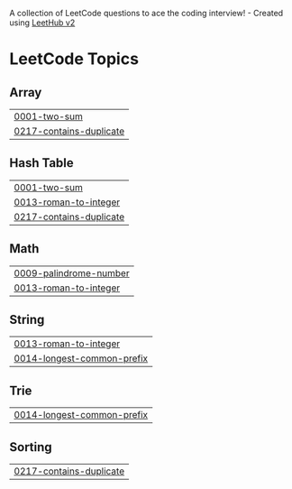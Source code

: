 A collection of LeetCode questions to ace the coding interview! - Created using [LeetHub v2](https://github.com/arunbhardwaj/LeetHub-2.0)
<!---LeetCode Topics Start-->
# LeetCode Topics
## Array
|  |
| ------- |
| [0001-two-sum](https://github.com/HK-An/LeetCode/tree/master/0001-two-sum) |
| [0217-contains-duplicate](https://github.com/HK-An/LeetCode/tree/master/0217-contains-duplicate) |
## Hash Table
|  |
| ------- |
| [0001-two-sum](https://github.com/HK-An/LeetCode/tree/master/0001-two-sum) |
| [0013-roman-to-integer](https://github.com/HK-An/LeetCode/tree/master/0013-roman-to-integer) |
| [0217-contains-duplicate](https://github.com/HK-An/LeetCode/tree/master/0217-contains-duplicate) |
## Math
|  |
| ------- |
| [0009-palindrome-number](https://github.com/HK-An/LeetCode/tree/master/0009-palindrome-number) |
| [0013-roman-to-integer](https://github.com/HK-An/LeetCode/tree/master/0013-roman-to-integer) |
## String
|  |
| ------- |
| [0013-roman-to-integer](https://github.com/HK-An/LeetCode/tree/master/0013-roman-to-integer) |
| [0014-longest-common-prefix](https://github.com/HK-An/LeetCode/tree/master/0014-longest-common-prefix) |
## Trie
|  |
| ------- |
| [0014-longest-common-prefix](https://github.com/HK-An/LeetCode/tree/master/0014-longest-common-prefix) |
## Sorting
|  |
| ------- |
| [0217-contains-duplicate](https://github.com/HK-An/LeetCode/tree/master/0217-contains-duplicate) |
<!---LeetCode Topics End-->